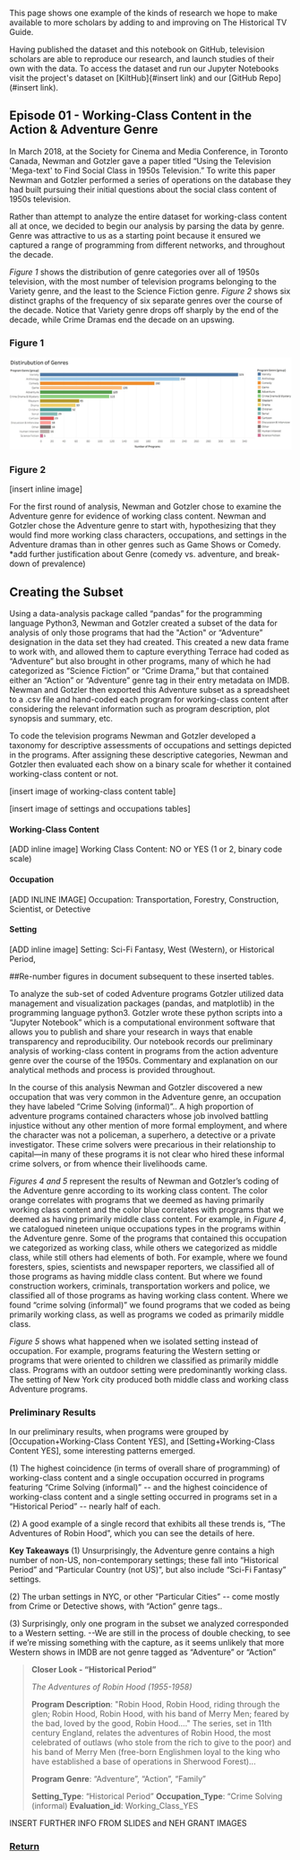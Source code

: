  
This page shows one example of the kinds of research we hope to make available to more scholars by adding to and improving on The Historical TV Guide.

Having published the dataset and this notebook on GitHub, television scholars are able to reproduce our research, and launch studies of their own with the data. To access the dataset and run our Jupyter Notebooks visit the project's dataset on [KiltHub]{#insert link) and our [GitHub Repo](#insert link).

## Episode 01 - Working-Class Content in the Action & Adventure Genre

In March 2018, at the Society for Cinema and Media Conference, in Toronto Canada, Newman and Gotzler gave a paper titled “Using the Television 'Mega-text' to Find Social Class in 1950s Television.” To write this paper Newman and Gotzler performed a series of operations on the database they had built pursuing their initial questions about the social class content of 1950s television.

Rather than attempt to analyze the entire dataset for working-class content all at once, we decided to begin our analysis by parsing the data by genre. Genre was attractive to us as a starting point because it ensured we captured a range of programming from different networks, and throughout the decade. 

*Figure 1* shows the distribution of genre categories over all of 1950s television, with the most number of television programs belonging to the Variety genre, and the least to the Science Fiction genre. *Figure 2* shows six distinct graphs of the frequency of six separate genres over the course of the decade. Notice that Variety genre drops off sharply by the end of the decade, while Crime Dramas end the decade on an upswing.

### Figure 1
![figure1](/assets/img/figure1.png)

### Figure 2
[insert inline image]

For the first round of analysis, Newman and Gotzler chose to examine the Adventure genre for evidence of working class content. Newman and Gotzler chose the Adventure genre to start with, hypothesizing that they would find more working class characters, occupations, and settings in the Adventure dramas than in other genres such as Game Shows or Comedy.
*add further justification about Genre (comedy vs. adventure, and break-down of prevalence)

## Creating the Subset 
Using a data-analysis package called “pandas” for the programming language Python3, Newman and Gotzler created a subset of the data for analysis of only those programs that had the "Action" or “Adventure” designation in the data set they had created. This created a new data frame to work with, and allowed them to capture everything Terrace had coded as “Adventure” but also brought in other programs, many of which he had categorized as “Science Fiction” or “Crime Drama,” but that contained either an “Action” or “Adventure” genre tag in their entry metadata on IMDB. Newman and Gotzler then exported this Adventure subset as a spreadsheet to a .csv file and hand-coded each program for working-class content after considering the relevant information such as program description, plot synopsis and summary, etc. 

To code the television programs Newman and Gotzler developed a taxonomy for descriptive assessments of occupations and settings depicted in the programs. After assigning these descriptive categories, Newman and Gotzler then evaluated each show on a binary scale for whether it contained working-class content or not. 

[insert image of working-class content table]

[insert image of settings and occupations tables] 

#### Working-Class Content
[ADD inline image] Working Class Content: NO or YES (1 or 2, binary code scale)

#### Occupation 
[ADD INLINE IMAGE] Occupation: Transportation, Forestry, Construction, Scientist, or Detective

#### Setting
[ADD inline image] Setting: Sci-Fi Fantasy, West (Western), or Historical Period, 


##Re-number figures in document subsequent to these inserted tables.

To analyze the sub-set of coded Adventure programs Gotzler utilized data management and visualization packages (pandas, and matplotlib) in the programming language python3. Gotzler wrote these python scripts into a “Jupyter Notebook” which is a computational environment software that allows you to publish and share your research in ways that enable transparency and reproducibility. Our notebook records our preliminary analysis of working-class content in programs from the action adventure genre over the course of the 1950s. Commentary and explanation on our analytical methods and process is provided throughout.
 
In the course of this analysis Newman and Gotzler discovered a new occupation that was very common in the Adventure genre, an occupation they have labeled “Crime Solving (informal)”.. A high proportion of adventure programs contained characters whose job involved battling injustice without any other mention of more formal employment, and where the character was not a policeman, a superhero, a detective or a private investigator. These crime solvers were precarious in their relationship to capital—in many of these programs it is not clear who hired these informal crime solvers, or from whence their livelihoods came.

*Figures 4 and 5* represent the results of Newman and Gotzler’s coding of the Adventure genre according to its working class content. The color orange correlates with programs that we deemed as having primarily working class content and the color blue correlates with programs that we deemed as having primarily middle class content. For example, in *Figure 4*, we catalogued nineteen unique occupations types in the programs within the Adventure genre. Some of the programs that contained this occupation we categorized as working class, while others we categorized as middle class, while still others had elements of both. For example, where we found foresters, spies, scientists and newspaper reporters, we classified all of those programs as having middle class content. But where we found construction workers, criminals, transportation workers and police, we classified all of those programs as having working class content. Where we found “crime solving (informal)” we found programs that we coded as being primarily working class, as well as programs we coded as primarily middle class.

*Figure 5* shows what happened when we isolated setting instead of occupation. For example, programs featuring the Western setting or programs that were oriented to children we classified as primarily middle class. Programs with an outdoor setting were predominantly working class. The setting of New York city produced both middle class and working class Adventure programs. 

### Preliminary Results

In our preliminary results, when programs were grouped by [Occupation+Working-Class Content YES], and [Setting+Working-Class Content YES], some interesting patterns emerged.

(1) The highest coincidence (in terms of overall share of programming) of working-class content and a single occupation occurred in programs featuring “Crime Solving (informal)” -- and the highest coincidence of working-class content and a single setting occurred in programs set in a “Historical Period” -- nearly half of each.

(2) A good example of a single record that exhibits all these trends is, “The Adventures of Robin Hood”, which you can see the details of here.

**Key Takeaways**
(1) Unsurprisingly, the Adventure genre contains a high number of non-US, non-contemporary settings; these fall into “Historical Period” and “Particular Country (not US)”, but also include “Sci-Fi Fantasy” settings. 

(2) The urban settings in NYC, or other “Particular Cities” -- come mostly from Crime or Detective shows, with “Action” genre tags..

(3) Surprisingly, only one program in the subset we analyzed corresponded to a Western setting. --We are still in the process of double checking, to see if we’re missing something with the capture, as it seems unlikely that more Western shows in IMDB are not genre tagged as “Adventure” or “Action”


>**Closer Look - “Historical Period”**
>
>*The Adventures of Robin Hood (1955-1958)*
>
>**Program Description**:  "Robin Hood, Robin Hood, riding through the glen; Robin Hood, Robin Hood, with his band of Merry Men; feared by the bad, loved by the good, Robin Hood...." The series, set in 11th century England, relates the adventures of Robin Hood, the most celebrated of outlaws (who stole from the rich to give to the poor) and his band of Merry Men (free-born Englishmen loyal to the king who have established a base of operations in Sherwood Forest)...
>
>**Program Genre**: “Adventure”, “Action”, “Family”
>
>**Setting_Type**: “Historical Period”
>**Occupation_Type**: “Crime Solving (informal)
>**Evaluation_id**: Working_Class_YES

INSERT FURTHER INFO FROM SLIDES and NEH GRANT IMAGES

### [Return](/Historical-TV-Guide)
